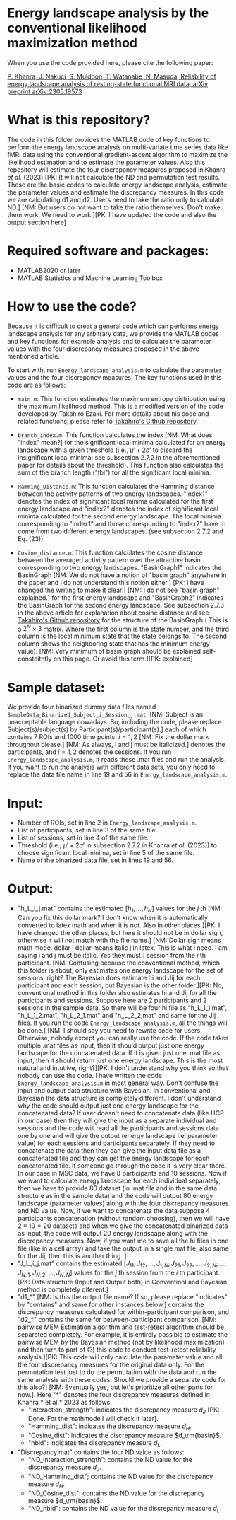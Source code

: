 # Energy landscape analysis by the conventional likelihood maximization method

When you use the code provided here, please cite the following paper:

[P. Khanra, J. Nakuci, S. Muldoon, T. Watanabe, N. Masuda, Reliability of energy landscape analysis of resting-state functional MRI data, arXiv preprint arXiv:2305.19573](https://arxiv.org/abs/2305.19573)

# What is this repository?

The code in this folder provides the MATLAB code of key functions to perform the energy landscape analysis on multi-variate time series data like fMRI data using the conventional gradient-ascent algorithm to maximize the likelihood estimation and to estimate the parameter values. Also this repository will estimate the four discrepancy measures proposed in Khanra *et al.* (2023).[PK: It will not calculate the ND and permutation test results. These are the basic codes to calculate energy landscape analysis, estimate the parameter values and estimate the discrepancy measures. In this code we are calculating d1 and d2. Users need to take the ratio only to calculate ND.] [NM: But users do not want to take the ratio themselves. Don't make them work. We need to work.][PK: I have updated the code and also the output section here]

# Required software and packages:

- MATLAB2020 or later
- MATLAB Statistics and Machine Learning Toolbox

# How to use the code?

Because it is difficult to creat a general code which can performs energy landscape analysis for any arbitrary data, we provide the MATLAB codes and key functions for example analysis and to calculate the parameter values with the four discrepancy measures proposed in the above mentioned article.

To start with, run `Energy_landscape_analysis.m` to calculate the parameter values and the four discrepancy measures. The key functions used in this code are as follows:

- `main.m`: This function estimates the maximum entropy distribution using the maximum likelihood method. This is a modified version of the code developed by Takahiro Ezaki. For more details about his code and related functions, please refer to [Takahiro's Github repository](https://github.com/tkEzaki/energy-landscape-analysis).

- `branch_index.m`: This function calculates the index [NM: What does "index" mean?] for the significant local minima calculated for an energy landscape with a given threshold (i.e., $\mu'+2\sigma'$ to discard the insignificant local minima; see subsection $2.7.2$ in the aforementioned paper for details about the threshold). This function also calculates the sum of the branch length ("tbl") for all the significant local minima.

- `Hamming_Distance.m`: This function calculates the Hamming distance between the activity patterns of two energy landscapes. "index1" denotes the index of significant local minima calculated for the first energy landscape and "index2" denotes the index of significant local minima calculated for the second energy landscape. The local minima corresponding to "index1" and those corresponding to "index2" have to come from two different energy landscapes. (see subsection $2.7.2$ and Eq. (23)).

- `Cosine_distance.m`: This function calculates the cosine distance between the averaged activity pattern over the attractive basin corresponding to two energy landscapes. "BasinGraph1" indicates the BasinGraph [NM: We do not have a notion of "basin graph" anywhere in the paper and I do not understand this notion either.] [PK: I have changed the writing to make it clear.] [NM: I do not see "basin graph" explained.] for the first energy landscape and "BasinGraph2" indicates the BasinGraph for the second energy landscape. See subsection $2.7.3$ in the above article for explanation about cosine distance and see [Takahiro's Github repository](https://github.com/tkEzaki/energy-landscape-analysis) for the structure of the BasinGraph ( This is a $2^N \times 3$ matrix. Where the first column is the state number, and the third column is the local minimum state that the state belongs to. The second column shows the neighboring state that has the minimum energy value). [NM: Very minimum of basin graph should be explained self-consteitntly on this page. Or avoid this term.][PK: explained]

# Sample dataset:

We provide four binarized dummy data files named `SampleData_Binarized_Subject_i_Session_j.mat`, [NM: Subject is an unacceptable language nowadays. So, including the code, please replace Subject(s)/subject(s) by Participant(s)/participant(s).] each of which contains 7 ROIs and 1000 time points.  $i=1,2$ [NM: Fix the dollar mark throughout please.] [NM: As always, i and j must be italicized.] denotes the participants, and $j=1,2$ denotes the sessions.
If you run `Energy_landscape_analysis.m`, it reads these .mat files and run the analysis. If you want to run the analysis with different data sets, you only need to replace the data file name in line 19 and 56 in `Energy_landscape_analysis.m`.

# Input:
- Number of ROIs, set in line 2 in `Energy_landscape_analysis.m`.
- List of participants, set in line 3 of the same file.
- List of sessions, set in line 4 of the same file.
- Threshold (i.e., $\mu' + 2\sigma'$ in subsection $2.7.2$ in Khanra *et al.* (2023)) to choose significant local minima, set in line 5 of the same file.
- Name of the binarized data file, set in lines 19 and 56.

# Output:
- "h_L_i_j.mat" contains the estimated $[h_1, \ldots, h_N]$ values for the $j$ th [NM: Can you fix this dollar mark? I don't know when it is automatically converted to latex math and when it is not. Also in other places.][PK: I have changed the other places, but here it should not be in dollar sign, otherwise it will not match with the file name.] [NM: Dollar sign means math mode. dollar j dollar means italic j in latex. This is what I need. I am saying i and j must be italic. Yes they must.] session from the $i$ th participant. [NM: Confusing because the conventional method, which this folder is about, only estimates one energy landscape for the set of sessions, right? The Bayesian does estimate hi and Jij for each participant and each session, but Bayesian is the other folder.][PK: No, conventional method in this folder also estimates hi and Jij for all the participants and sessions. Suppose here are 2 participants and 2 sessions in the sample data. So there will be four hi file as "h_L_1_1.mat", "h_L_1_2.mat", "h_L_2_1.mat" and "h_L_2_2,mat" and same for the Jij files. If you run the code `Energy_landscape_analysis.m`, all the things will be done.] [NM: I should say  you need to rewrite code for users. Otherwise, nobody except you can really use the code. If the code takes multiple .mat files as input, then it should output just one energy landscape for the concatenated data. If it is given just one .mat file as input, then it should return just one energy landscape. This is the most natural and intutiive, right?][PK: I don't understand why you think so that nobody can use the code. I have written the code `Energy_landscape_analysis.m` in most general way. Don't confuse the input and output data structure with Bayesian. In conventional and Bayesian the data structure is completely different. I don't understand why the code should output just one energy landscape for the concatenated data? If user doesn't need to concatenate data (like HCP in our case) then they will give the input as a separate individual and sessions and the code will read all the participants and sessions data one by one and will give the output (energy landscape i.e, parameter value) for each sessions and participants separately. If they need to concatenate the data then they can give the input data file as a concatenated file and they can get the energy landscape for each concatenated file. If someone go through the code it is very clear there. In our case in MSC data, we have 8 participants and 10 sessions. Now if we want to calculate energy landscape for each individual separately, then we have to provide 80 dataset (in .mat file and in the same data structure as in the sample data) and the code will output 80 energy landscape (parameter values) along with the four discrepancy measures and ND value. Now, if we want to concatenate the data suppose 4 participants concatenation (without random choosing), then we will have $2 \times 10 = 20$ datasets and when we give the concatenated binarized data as input, the code will output 20 energy landscape along with the discrepancy measures. Now, if you want me to save all the hi files in one file (like in a cell array) and take the output in a single mat file, also same for the Jij, then this is another thing. ]
- "J_L_i_j.mat" contains the estimated $[J_{11}, J_{12}, \ldots, J_{1,N};J_{21}, J_{22}, \ldots, J_{2,N}; \ldots ;J_{N,1},J_{N,2}, \ldots , J_{N,N}]$ values for the $j$ th session from the $i$ th participant.[PK: Data structure (Input and Output both) in Conventionl and Bayesian method is completely diferent.]
- "d1_\*" [NM: Is this the output file name? If so, please replace "indicates" by "contains" and same for other instances below.] contains the discrepancy measures calculated for within-participant comparison, and "d2_\*" contains the same for between-participant comparison. [NM: pairwise MEM Estimation algorithm and test-retest algorithm should be separeted completely. For example, it is entirely possible to estimate the pairwise MEM by the Bayesian method (not by likelihood maximization) and then turn to part of (?) this code to conduct test-retest reliability analysis.][PK: This code will only calculate the parameter value and all the four discrepancy measures for the original data only. For the permutation test just to do the permutation with the data and run the same analysis with these codes. Should we provide a separate code for this also?] [NM: Eventually yes, but let's prioritize all other parts for now.]. Here "\*" denotes the four discrepancy measures defined in Khanra * et al.* 2023 as follows:
    - "Interaction_strength": indicates the discrepancy measure $d_J$ [PK: Done. For the mathmode I will check it later].
    - "Hamming_dist":  indicates the discrepancy measure $d_H$.
    - "Cosine_dist": indicates the discrepancy measure $d_\rm{basin}$.
    - "nbld": indicates the discrepancy measure $d_L$.
- "Discrepancy.mat" contains the four ND value as follows:
    - "ND_Interaction_strength": contains the ND value for the discrepancy measure $d_J$.
    - "ND_Hamming_dist"; contains the ND value for the discrepancy measure $d_H$.
    - "ND_Cosine_dist": contains the ND value for the discrepancy measure $d_\rm{basin}$.
    - "ND_nbld": contains the ND value for the discrepancy measure $d_L$.
